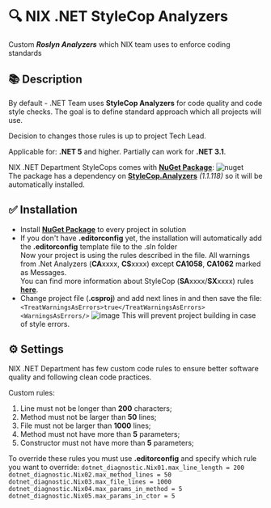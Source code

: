 # 🔍 NIX .NET StyleCop Analyzers

Custom _**Roslyn Analyzers**_ which NIX team uses to enforce coding standards

## 📚 Description

By default - .NET Team uses **StyleCop Analyzers** for code quality and code style checks. The goal is to define standard approach which all projects will use.

Decision to changes those rules is up to project Tech Lead.

Applicable for: **.NET 5** and higher. Partially can work for **.NET 3.1**.

NIX .NET Department StyleCops comes with **[NuGet Package](https://www.nuget.org/)**:
![nuget](https://user-images.githubusercontent.com/119926713/207299454-bc66f720-7763-4246-a2a0-65c40908ac2c.png)  
The package has a dependency on **[StyleCop.Analyzers](https://www.nuget.org/packages/StyleCop.Analyzers/)** _(1.1.118)_ so it will be automatically installed.

## ✅ Installation

* Install **[NuGet Package](https://www.nuget.org/)** to every project in solution
* If you don't have **.editorconfig** yet, the installation will automatically add the **.editorconfig** template file to the .sln folder  
  Now your project is using the rules described in the file. All warnings from .Net Analyzers (**CA**xxxx, **CS**xxxx) except **CA1058**, **CA1062** marked as Messages.  
  You can find more information about StyleCop (**SA**xxxx/**SX**xxxx) rules **[here](https://github.com/DotNetAnalyzers/StyleCopAnalyzers/blob/master/DOCUMENTATION.md)**.
* Change project  file (**.csproj**) and add next lines in <PropertyGroup> and then save the file:
  `<TreatWarningsAsErrors>true</TreatWarningsAsErrors>`  
  `<WarningsAsErrors/>`
![image](https://user-images.githubusercontent.com/119926713/207304765-e96537ec-a0b9-4f80-a3f4-c98bc20d913d.png)
This will prevent project building in case of style errors.

## ⚙ Settings

NIX .NET Department has few custom code rules to ensure better software quality and following clean code practices.

Custom rules:
1. Line must not be longer than **200** characters;
2. Method must not be larger than **50** lines;
3. File must not be larger than **1000** lines;
4. Method must not have more than **5** parameters;
5. Constructor must not have more than **5** parameters;

To override these rules you must use **.editorconfig** and specify which rule you want to override:
`dotnet_diagnostic.Nix01.max_line_length = 200`  
`dotnet_diagnostic.Nix02.max_method_lines = 50`  
`dotnet_diagnostic.Nix03.max_file_lines = 1000`  
`dotnet_diagnostic.Nix04.max_params_in_method = 5`  
`dotnet_diagnostic.Nix05.max_params_in_ctor = 5`
